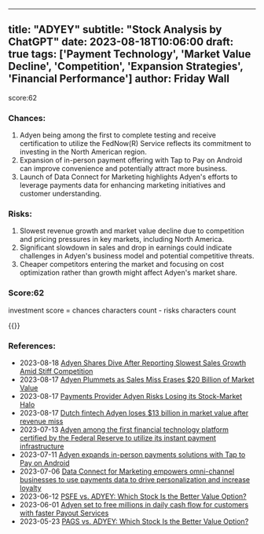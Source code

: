 
---
title: "ADYEY"
subtitle: "Stock Analysis by ChatGPT"
date: 2023-08-18T10:06:00
draft: true
tags: ['Payment Technology', 'Market Value Decline', 'Competition', 'Expansion Strategies', 'Financial Performance']
author: Friday Wall
---

score:62
### Chances:
1. Adyen being among the first to complete testing and receive certification to utilize the FedNow(R) Service reflects its commitment to investing in the North American region.
2. Expansion of in-person payment offering with Tap to Pay on Android can improve convenience and potentially attract more business.
3. Launch of Data Connect for Marketing highlights Adyen's efforts to leverage payments data for enhancing marketing initiatives and customer understanding.
### Risks:
1. Slowest revenue growth and market value decline due to competition and pricing pressures in key markets, including North America.
2. Significant slowdown in sales and drop in earnings could indicate challenges in Adyen's business model and potential competitive threats.
3. Cheaper competitors entering the market and focusing on cost optimization rather than growth might affect Adyen's market share.
### Score:62
investment score = chances characters count - risks characters count

{{<tradingview symbol="OTHER :ADYEY">}}
### References:
- 2023-08-18 [Adyen Shares Dive After Reporting Slowest Sales Growth Amid Stiff Competition](https://finance.yahoo.com/m/ef640cfa-238f-3a09-955d-d81ac167f177/adyen-shares-dive-after.html?.tsrc=rss)
- 2023-08-17 [Adyen Plummets as Sales Miss Erases $20 Billion of Market Value](https://finance.yahoo.com/news/adyen-plunges-20-hiring-inflation-072432744.html?.tsrc=rss)
- 2023-08-17 [Payments Provider Adyen Risks Losing its Stock-Market Halo](https://finance.yahoo.com/m/92087a3c-071f-3035-8979-25e071a016fc/payments-provider-adyen-risks.html?.tsrc=rss)
- 2023-08-17 [Dutch fintech Adyen loses $13 billion in market value after revenue miss](https://www.standard.co.uk/business/dutch-fintech-adyen-loses-13-billion-in-market-value-after-revenue-miss-b1101314.html?.tsrc=rss)
- 2023-07-13 [Adyen among the first financial technology platform certified by the Federal Reserve to utilize its instant payment infrastructure](https://finance.yahoo.com/news/adyen-among-first-financial-technology-131500956.html?.tsrc=rss)
- 2023-07-11 [Adyen expands in-person payments solutions with Tap to Pay on Android](https://finance.yahoo.com/news/adyen-expands-person-payments-solutions-130000433.html?.tsrc=rss)
- 2023-07-06 [Data Connect for Marketing empowers omni-channel businesses to use payments data to drive personalization and increase loyalty](https://finance.yahoo.com/news/data-connect-marketing-empowers-omni-080000239.html?.tsrc=rss)
- 2023-06-12 [PSFE vs. ADYEY: Which Stock Is the Better Value Option?](https://finance.yahoo.com/news/psfe-vs-adyey-stock-better-154014178.html?.tsrc=rss)
- 2023-06-01 [Adyen set to free millions in daily cash flow for customers with faster Payout Services](https://finance.yahoo.com/news/adyen-set-free-millions-daily-073000086.html?.tsrc=rss)
- 2023-05-23 [PAGS vs. ADYEY: Which Stock Is the Better Value Option?](https://finance.yahoo.com/news/pags-vs-adyey-stock-better-154014422.html?.tsrc=rss)


                